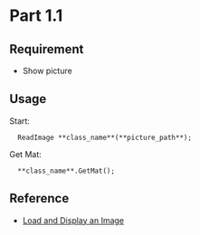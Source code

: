 # Part 1.1

## Requirement

- Show picture

## Usage

Start:

```
  ReadImage **class_name**(**picture_path**);
```

Get Mat:

```
  **class_name**.GetMat();
```

## Reference

- [Load and Display an Image](http://docs.opencv.org/doc/tutorials/introduction/display_image/display_image.html)
